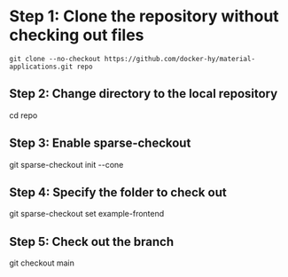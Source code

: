 # Step 1: Clone the repository without checking out files

    git clone --no-checkout https://github.com/docker-hy/material-applications.git repo

## Step 2: Change directory to the local repository

cd repo

## Step 3: Enable sparse-checkout

git sparse-checkout init --cone

## Step 4: Specify the folder to check out

git sparse-checkout set example-frontend

## Step 5: Check out the branch

git checkout main

